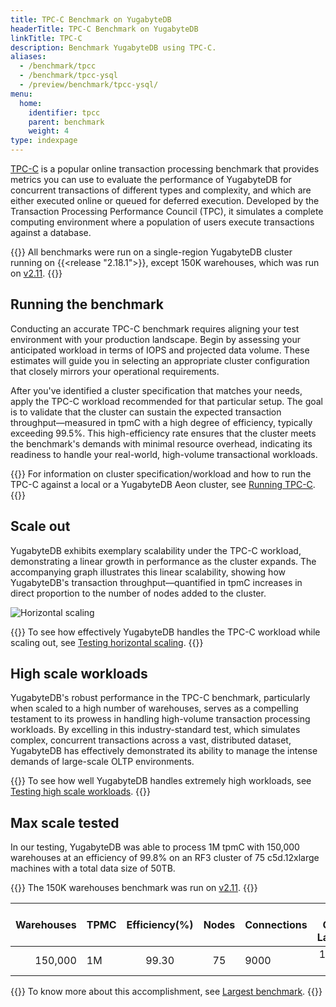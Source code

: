 ```yaml
---
title: TPC-C Benchmark on YugabyteDB
headerTitle: TPC-C Benchmark on YugabyteDB
linkTitle: TPC-C
description: Benchmark YugabyteDB using TPC-C.
aliases:
  - /benchmark/tpcc
  - /benchmark/tpcc-ysql
  - /preview/benchmark/tpcc-ysql/
menu:
  home:
    identifier: tpcc
    parent: benchmark
    weight: 4
type: indexpage
---
```


[TPC-C](http://www.tpc.org/tpcc/) is a popular online transaction processing benchmark that provides metrics you can use to evaluate the performance of YugabyteDB for concurrent transactions of different types and complexity, and which are either executed online or queued for deferred execution. Developed by the Transaction Processing Performance Council (TPC), it simulates a complete computing environment where a population of users execute transactions against a database.

{{<note>}}
All benchmarks were run on a single-region YugabyteDB cluster running on {{<release "2.18.1">}}, except 150K warehouses, which was run on [v2.11](/preview/releases/ybdb-releases/end-of-life/v2.11/).
{{</note>}}

## Running the benchmark

Conducting an accurate TPC-C benchmark requires aligning your test environment with your production landscape. Begin by assessing your anticipated workload in terms of IOPS and projected data volume. These estimates will guide you in selecting an appropriate cluster configuration that closely mirrors your operational requirements.

After you've identified a cluster specification that matches your needs, apply the TPC-C workload recommended for that particular setup. The goal is to validate that the cluster can sustain the expected transaction throughput—measured in tpmC with a high degree of efficiency, typically exceeding 99.5%. This high-efficiency rate ensures that the cluster meets the benchmark's demands with minimal resource overhead, indicating its readiness to handle your real-world, high-volume transactional workloads.

{{<lead link="running-tpcc/">}}
For information on cluster specification/workload and how to run the TPC-C against a local or a YugabyteDB Aeon cluster, see [Running TPC-C](running-tpcc/).
{{</lead>}}

## Scale out

YugabyteDB exhibits exemplary scalability under the TPC-C workload, demonstrating a linear growth in performance as the cluster expands. The accompanying graph illustrates this linear scalability, showing how YugabyteDB's transaction throughput—quantified in tpmC increases in direct proportion to the number of nodes added to the cluster.

![Horizontal scaling](/images/benchmark/tpcc-horizontal.png)

{{<lead link="running-tpcc/">}}
To see how effectively YugabyteDB handles the TPC-C workload while scaling out, see [Testing horizontal scaling](horizontal-scaling/).
{{</lead>}}

## High scale workloads

YugabyteDB's robust performance in the TPC-C benchmark, particularly when scaled to a high number of warehouses, serves as a compelling testament to its prowess in handling high-volume transaction processing workloads. By excelling in this industry-standard test, which simulates complex, concurrent transactions across a vast, distributed dataset, YugabyteDB has effectively demonstrated its ability to manage the intense demands of large-scale OLTP environments.

{{<lead link="high-scale-workloads/">}}
To see how well YugabyteDB handles extremely high workloads, see [Testing high scale workloads](high-scale-workloads/).
{{</lead>}}

## Max scale tested

In our testing, YugabyteDB was able to process 1M tpmC with 150,000 warehouses at an efficiency of 99.8% on an RF3 cluster of 75 c5d.12xlarge machines with a total data size of 50TB.

{{<note>}}
The 150K warehouses benchmark was run on [v2.11](/preview/releases/ybdb-releases/end-of-life/v2.11/).
{{</note>}}

| Warehouses | TPMC | Efficiency(%) | Nodes | Connections | New Order Latency |  Machine Type (vCPUs)  |
| ---------: | :--- | :-----------: | :---: | ----------- | :---------------: | :--------------------- |
|    150,000 | 1M   |     99.30     |  75   | 9000        |     123.33 ms     | c5d.12xlarge&nbsp;(48) |

{{<lead link="high-scale-workloads/">}}
To know more about this accomplishment, see [Largest benchmark](./high-scale-workloads/#largest-benchmark).
{{</lead>}}
